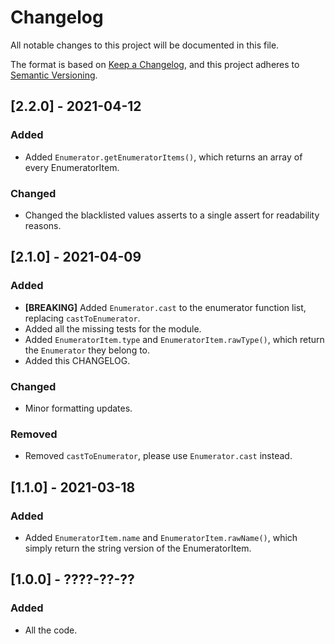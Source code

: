 # Changelog
All notable changes to this project will be documented in this file.

The format is based on [Keep a Changelog](https://keepachangelog.com/en/1.0.0/),
and this project adheres to [Semantic Versioning](https://semver.org/spec/v2.0.0.html).

## [2.2.0] - 2021-04-12

### Added
- Added `Enumerator.getEnumeratorItems()`, which returns an array of every EnumeratorItem.

### Changed
- Changed the blacklisted values asserts to a single assert for readability reasons.

## [2.1.0] - 2021-04-09
### Added
- **[BREAKING]** Added `Enumerator.cast` to the enumerator function list, replacing `castToEnumerator`.
- Added all the missing tests for the module.
- Added `EnumeratorItem.type` and `EnumeratorItem.rawType()`, which return the `Enumerator` they belong to.
- Added this CHANGELOG.

### Changed
- Minor formatting updates.

### Removed
- Removed `castToEnumerator`, please use `Enumerator.cast` instead.

## [1.1.0] - 2021-03-18
### Added
- Added `EnumeratorItem.name` and `EnumeratorItem.rawName()`, which simply return the string version of the EnumeratorItem.

## [1.0.0] - ????-??-??
### Added
- All the code.

<!-- [2.1.0]: https://github.com/howmanysmall/enumerator/compare/v1.0.0...v2.0.0 -->
<!-- [1.1.0]: https://github.com/howmanysmall/enumerator/compare/v1.0.0...v1.1.0 -->
<!-- [1.0.0]: https://github.com/howmanysmall/enumerator/releases/tag/1.0.0 -->